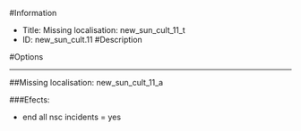 #Information
 - Title: Missing localisation: new_sun_cult_11_t
 - ID: new_sun_cult.11
#Description

#Options

___
##Missing localisation: new_sun_cult_11_a

###Efects:<ul><li>end all nsc incidents = yes</li></ul>
